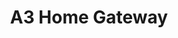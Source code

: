 ---
slug: A3 Home Gateway
title: "A3 Home Gateway"
description: "It is the hub for your connected and protected home."
image: "/images/Homeappliance/A3Home.png"
images:
  - url: "/images/Homeappliance/A3Home.png"
    caption: "Front view"

features:
   - "Compact design with Micro USB power input."
   - "Supports ZigBee 3.0 and 2.4GHz Wi-Fi."
   - "RJ45 Ethernet for wired connectivity."
   - "Wide operating range and robust wireless communication."
   - "Easy installation with included accessories."
   - "Energy-efficient with only 3W power consumption."

specification:
  model: "CS-A3-A0-W"
  interface: "USB Cable"
  power_source: "Uses Micro USB connector, 5V DC / 1A"
  energy_consumption: "3 watts maximum"
  network_port: "N/A"
  dimensions: "	Diameter 70.0 x 25.4 mm"
  package_size: "95.5 x 80.5 x 98.5 mm"
  net_weight: "71 grams"
price: "Contact Sales"

---